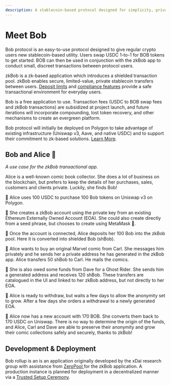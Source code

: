 ```yaml
---
description: A stablecoin-based protocol designed for simplicity, privacy and utility.
---
```


# Meet Bob

Bob protocol is an easy-to-use protocol designed to give regular crypto users new stablecoin-based utility. Users swap USDC 1-to-1 for BOB tokens to get started. BOB can then be used in conjunction with the zkBob app to conduct small, discreet transactions between protocol users.

zkBob is a zk-based application which introduces a shielded transaction pool.  zkBob enables secure, limited-value, private stablecoin transfers between users. [Deposit limits](bob-overview/deposit-limits.md) and [compliance features](bob-overview/compliance.md) provide a safe transactional environment for everyday users.

Bob is a free application to use. Transaction fees (USDC to BOB swap fees and zkBob transactions) are subsidized at project launch, and future iterations will incorporate compounding, lost token recovery, and other mechanisms to create an evergreen platform.

Bob protocol will initially be deployed on Polygon to take advantage of existing infrastructure (Uniswap v3, Aave, and native USDC) and to support their commitment to zk-based solutions. [Learn More](bob-overview/bob-on-polygon.md).

## **Bob and Alice** 🐇&#x20;

_A use case for the zkBob transactional app._

Alice is a well-known comic book collector. She does a lot of business on the blockchain, but prefers to keep the details of her purchases, sales, customers and clients private. Luckily, she finds Bob!

🐇 Alice uses 100 USDC to purchase 100 Bob tokens on Uniswap v3 on Polygon.&#x20;

🐇 She creates a zkBob account using the private key from an existing Ethereum Externally Owned Account (EOA). She could also create directly from a seed phrase, but chooses to create using MetaMask 🦊.

🐇 Once the account is connected, Alice deposits her 100 Bob into the zkBob pool. Here it is converted into shielded Bob (shBob).

🐇 Alice wants to buy an original Marvel comic from Carl.  She messages him privately and he sends her a private address he has generated in the zkBob app. Alice transfers 50 shBob to Carl. He mails the comics.

🐇 She is also owed some funds from Dave for a Ghost Rider. She sends him a generated address and receives 120 shBob. These transfers are catalogued in the UI and linked to her zkBob address, but not directly to her EOA.

🐇 Alice is ready to withdraw, but waits a few days to allow the anonymity set to grow. After a few days she orders a withdrawal to a newly generated EOA.&#x20;

🐇 Alice now has a new account with 170 BOB. She converts them back to 170 USDC on Uniswap. There is no way to determine the origin of the funds, and Alice, Carl and Dave are able to preserve their anonymity and grow their comic collections safely and securely, thanks to zkBob!

## Development & Deployment

Bob rollup is an is an application originally developed by the xDai research group with assistance from [ZeroPool ](https://zeropool.network/)for the zkBob application. A production instance is planned for deployment in a decentralized manner via a [Trusted Setup Ceremony](deployment/trusted-setup-ceremony.md).&#x20;

